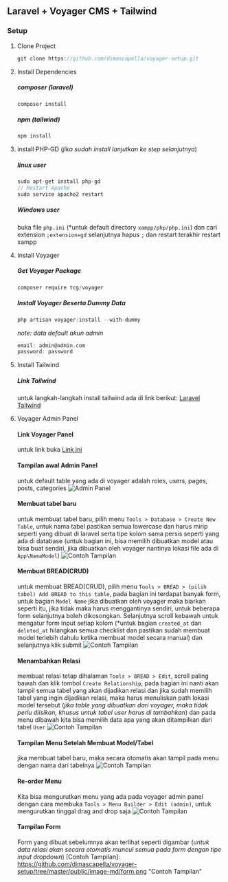## Laravel + Voyager CMS + Tailwind

### Setup

1. Clone Project
    ```go
    git clone https://github.com/dimascapella/voyager-setup.git
    ```

2. Install Dependencies
    ##### composer (laravel)
    ```go
    composer install
    ```

    ##### npm (tailwind)
    ```go
    npm install
    ```

3. install PHP-GD (*jika sudah install lanjutkan ke step selanjutnya*)
    ##### linux user
    ```go
    sudo apt-get install php-gd
    // Restart Apache
    sudo service apache2 restart
    ```

    ##### Windows user
    buka file ``php.ini`` (*untuk default directory ``xampp/php/php.ini``) dan cari extension ``;extension=gd`` selanjutnya hapus ``;`` dan restart terakhir restart xampp

4. Install Voyager
    ##### Get Voyager Package
    ```go
    composer require tcg/voyager
    ```

    ##### Install Voyager Beserta Dummy Data
    ```go
    php artisan voyager:install --with-dummy
    ```

    *note: data default akun admin*
    ```go
    email: admin@admin.com
    password: password
    ```

5. Install Tailwind
    ##### Link Tailwind
    untuk langkah-langkah install tailwind ada di link berikut:
    [Laravel Tailwind](https://tailwindcss.com/docs/guides/laravel)

6. Voyager Admin Panel
    #### Link Voyager Panel
    untuk link buka [Link ini](http://127.0.0.1:8000/admin/login)

    #### Tampilan awal Admin Panel
    untuk default table yang ada di voyager adalah roles, users, pages, posts, categories
    ![Admin Panel](https://github.com/dimascapella/voyager-setup/tree/master/public/image-md/admin-panel.png "Admin Panel")

    #### Membuat tabel baru
    untuk membuat tabel baru, pilih menu ``Tools > Database > Create New Table``, untuk nama tabel pastikan semua lowercase dan harus mirip seperti yang dibuat di laravel serta tipe kolom sama persis seperti yang ada di database (untuk bagian ini, bisa memilih dibuatkan model atau bisa buat sendiri, jika dibuatkan oleh voyager nantinya lokasi file ada di ``App\NamaModel``)
    ![Contoh Tampilan](https://github.com/dimascapella/voyager-setup/tree/master/public/image-md/new-table.png "Contoh Tampilan")

    #### Membuat BREAD(CRUD)
    untuk membuat BREAD(CRUD), pilih menu ``Tools > BREAD > (pilih tabel) Add BREAD to this table``, pada bagian ini terdapat banyak form, untuk bagian ``Model Name`` jika dibuatkan oleh voyager maka biarkan seperti itu, jika tidak maka harus menggantinya sendiri, untuk beberapa form selanjutnya boleh dikosongkan. Selanjutnya scroll kebawah untuk mengatur form input setiap kolom (*untuk bagian ``created_at`` dan ``deleted_at`` hilangkan semua checklist dan pastikan sudah membuat model terlebih dahulu ketika membuat model secara manual) dan selanjutnya klik submit
    ![Contoh Tampilan](https://github.com/dimascapella/voyager-setup/tree/master/public/image-md/bread.png "Contoh Tampilan")

    #### Menambahkan Relasi
    membuat relasi tetap dihalaman ``Tools > BREAD > Edit``, scroll paling bawah dan klik tombol ``Create Relationship``, pada bagian ini nanti akan tampil semua tabel yang akan dijadikan relasi dan jika sudah memilih tabel yang ingin dijadikan relasi, maka harus menuliskan path lokasi model tersebut (*jika table yang dibuatkan dari voyager, maka tidak perlu diisikan, khusus untuk tabel user harus di tambahkan*) dan pada menu dibawah kita bisa memilih data apa yang akan ditampilkan dari tabel ``User``
    ![Contoh Tampilan](https://github.com/dimascapella/voyager-setup/tree/master/public/image-md/relasi.png "Contoh Tampilan")

    #### Tampilan Menu Setelah Membuat Model/Tabel
    jika membuat tabel baru, maka secara otomatis akan tampil pada menu dengan nama dari tabelnya
    ![Contoh Tampilan](https://github.com/dimascapella/voyager-setup/tree/master/public/image-md/menu.png "Contoh Tampilan")

    #### Re-order Menu
    Kita bisa mengurutkan menu yang ada pada voyager admin panel dengan cara membuka ``Tools > Menu Builder > Edit (admin)``, untuk mengurutkan tinggal drag and drop saja
    ![Contoh Tampilan](https://github.com/dimascapella/voyager-setup/tree/master/public/image-md/reorder.png "Contoh Tampilan")

    #### Tampilan Form
    Form yang dibuat sebelumnya akan terlihat seperti digambar (*untuk data relasi akan secara otomatis muncul semua pada form dengan tipe input dropdown*)
    [Contoh Tampilan]: https://github.com/dimascapella/voyager-setup/tree/master/public/image-md/form.png "Contoh Tampilan"

